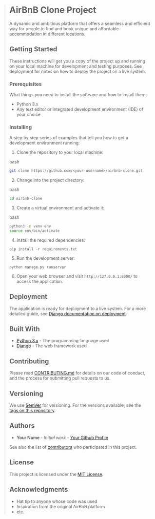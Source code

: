 
> AirBnB Clone Project
> ====================
> 
> A dynamic and ambitious platform that offers a seamless and efficient way for people to find and book unique and affordable accommodation in different locations.
> 
> Getting Started
> ---------------
> 
> These instructions will get you a copy of the project up and running on your local machine for development and testing purposes. See deployment for notes on how to deploy the project on a live system.
> 
> ### Prerequisites
> 
> What things you need to install the software and how to install them:
> 
> *   Python 3.x
> *   Any text editor or integrated development environment (IDE) of your choice
> 
> ### Installing
> 
> A step by step series of examples that tell you how to get a development environment running:
> 
> 1.  Clone the repository to your local machine:
> 
> bash
> 
> ```bash
> git clone https://github.com/<your-username>/airbnb-clone.git
> ```
> 
> 2.  Change into the project directory:
> 
> bash
> 
> ```bash
> cd airbnb-clone
> ```
> 
> 3.  Create a virtual environment and activate it:
> 
> bash
> 
> ```bash
> python3 -m venv env
> source env/bin/activate
> ```
> 
> 4.  Install the required dependencies:
> 
> `pip install -r requirements.txt`
> 
> 5.  Run the development server:
> 
> `python manage.py runserver`
> 
> 6.  Open your web browser and visit `http://127.0.0.1:8000/` to access the application.
> 
> Deployment
> ----------
> 
> The application is ready for deployment to a live system. For a more detailed guide, see [Django documentation on deployment](https://docs.djangoproject.com/en/3.2/howto/deployment/).
> 
> Built With
> ----------
> 
> *   [Python 3.x](https://www.python.org/) - The programming language used
> *   [Django](https://www.djangoproject.com/) - The web framework used
> 
> Contributing
> ------------
> 
> Please read [CONTRIBUTING.md](CONTRIBUTING.md) for details on our code of conduct, and the process for submitting pull requests to us.
> 
> Versioning
> ----------
> 
> We use [SemVer](http://semver.org/) for versioning. For the versions available, see the [tags on this repository](https://github.com/%3Cyour-username%3E/airbnb-clone/tags).
> 
> Authors
> -------
> 
> *   **Your Name** - _Initial work_ - [Your Github Profile](https://github.com/%3Cyour-username%3E)
> 
> See also the list of [contributors](https://github.com/%3Cyour-username%3E/airbnb-clone/contributors) who participated in this project.
> 
> License
> -------
> 
> This project is licensed under the [MIT License](LICENSE.md).
> 
> Acknowledgments
> ---------------
> 
> *   Hat tip to anyone whose code was used
> *   Inspiration from the original AirBnB platform
> *   etc.